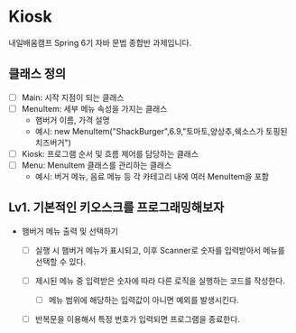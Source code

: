 # Kiosk
 내일배움캠프 Spring 6기 자바 문법 종합반 과제입니다.
## 클래스 정의
- [ ] Main: 시작 지점이 되는 클래스
- [ ] MenuItem: 세부 메뉴 속성을 가지는 클래스
  - 햄버거 이름, 가격 설명
  - 예시: new MenuItem("ShackBurger",6.9,"토마토,양상추,쉑소스가 토핑된 치즈버거")
- [ ] Kiosk: 프로그램 순서 및 흐름 제어를 담당하는 클래스
- [ ] Menu: MenuItem 클래스를 관리하는 클래스
  - 예시: 버거 메뉴, 음료 메뉴 등 각 카테고리 내에 여러 MenuItem을 포함
## Lv1. 기본적인 키오스크를 프로그래밍해보자
- 햄버거 메뉴 출력 및 선택하기
  - [ ] 실행 시 햄버거 메뉴가 표시되고, 이후 Scanner로 숫자를 입력받아서 메뉴를 선택할 수 있다.
  - [ ] 제시된 메뉴 중 입력받은 숫자에 따라 다른 로직을 실행하는 코드를 작성한다.
    - [ ] 메뉴 범위에 해당하는 입력값이 아니면 예외를 발생시킨다.
  - [ ] 반복문을 이용해서 특정 번호가 입력되면 프로그램을 종료한다.

